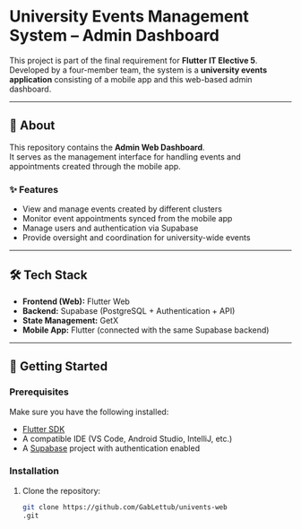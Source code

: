 # University Events Management System – Admin Dashboard

This project is part of the final requirement for **Flutter IT Elective 5**.  
Developed by a four-member team, the system is a **university events application** consisting of a mobile app and this web-based admin dashboard.

---

## 📌 About

This repository contains the **Admin Web Dashboard**.  
It serves as the management interface for handling events and appointments created through the mobile app.

### ✨ Features
- View and manage events created by different clusters  
- Monitor event appointments synced from the mobile app  
- Manage users and authentication via Supabase  
- Provide oversight and coordination for university-wide events  

---

## 🛠️ Tech Stack
- **Frontend (Web):** Flutter Web  
- **Backend:** Supabase (PostgreSQL + Authentication + API)  
- **State Management:** GetX  
- **Mobile App:** Flutter (connected with the same Supabase backend)  

---

## 🚀 Getting Started

### Prerequisites
Make sure you have the following installed:
- [Flutter SDK](https://flutter.dev/docs/get-started/install)  
- A compatible IDE (VS Code, Android Studio, IntelliJ, etc.)  
- A [Supabase](https://supabase.com/) project with authentication enabled  

### Installation
1. Clone the repository:
   ```bash
   git clone https://github.com/GabLettub/univents-web
   .git
